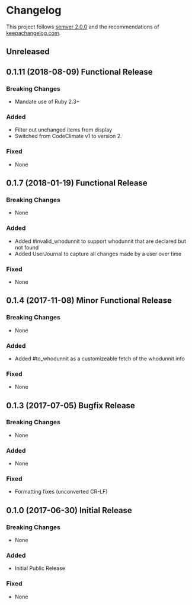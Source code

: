 # Changelog

This project follows [semver 2.0.0](http://semver.org/spec/v2.0.0.html) and the
recommendations of [keepachangelog.com](http://keepachangelog.com/).

## Unreleased

## 0.1.11 (2018-08-09)  Functional Release

### Breaking Changes

- Mandate use of Ruby 2.3+

### Added

- Filter out unchanged items from display
- Switched from CodeClimate v1 to version 2.

### Fixed

- None


## 0.1.7 (2018-01-19)  Functional Release

### Breaking Changes

- None

### Added

- Added #invalid_whodunnit to support whodunnit that are declared but not found
- Added UserJournal to capture all changes made by a user over time

### Fixed

- None

## 0.1.4 (2017-11-08) Minor Functional Release

### Breaking Changes

- None

### Added

- Added #to_whodunnit as a customizeable fetch of the whodunnit info

### Fixed

- None

## 0.1.3 (2017-07-05) Bugfix Release

### Breaking Changes

- None

### Added

- None

### Fixed

- Formatting fixes (unconverted CR-LF)

## 0.1.0 (2017-06-30) Initial Release

### Breaking Changes

- None

### Added

- Initial Public Release

### Fixed

- None


